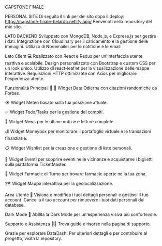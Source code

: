 CAPSTONE FINALE

PERSONAL SITE
Di seguito il link per del sito dopo il deploy: https://capstone-finale-belardo.netlify.app/
Benvenuti nella repository del mio sito.

LATO BACKEND
Sviluppato con MongoDB, Node.js, e Express.js per gestire i dati. Integrazione con Cloudinary per il caricamento e la gestione delle immagini. Utilizzo di Nodemailer per le notifiche e le email.

Lato Client 💻
Realizzato con React e Redux per un'interfaccia utente reattiva e scalabile. Design personalizzato con Bootstrap e custom CSS per un look unico. Utilizzo di react-leaflet per la visualizzazione delle mappe interattive. Requisizioni HTTP ottimizzate con Axios per migliorare l'esperienza utente.

Funzionalità Principali 📌
📅 Widget Data Odierna con citazioni randomiche da Forbes.

☀️ Widget Meteo basato sulla tua posizione attuale.

✅ Widget Todo/Tasks per la gestione dei compiti.

📰 Widget News per le ultime notizie e letture complete.

💰 Widget Moneybox per monitorare il portafoglio virtuale e le transazioni finanziarie.

📋 Widget Wishlist per la creazione e gestione di liste personali.

🎫 Widget Eventi per scoprire eventi nelle vicinanze e acquistarne i biglietti sulla piattaforma TicketMaster.

💊 Widget Farmacie di Turno per trovare farmacie aperte nella tua zona.

🗺️ Widget Mappa interattiva per la geolocalizzazione.

Area Utente 🔐
Visiona o modifica i tuoi dettagli personali e gestisci il tuo account. Cancella il tuo account per rimuovere i tuoi dati personali dal database.

Dark Mode 🌙
Abilita la Dark Mode per un'esperienza visiva più confortevole.

Supporto e Assistenza 🙋‍♂️
Trova guide e risorse nella pagina di supporto.

Grazie per esplorare DataDash! Per ulteriori dettagli e per contribuire al progetto, visita la repository.
